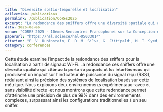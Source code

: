 ```yaml
---
title: "Diversité spatio-temporelle et localisation"
collection: publications
permalink: /publication/CoRes2025
excerpt: "La redondance des sniffers offre une diversité spatiale qui atténue la perte de paquets et les interférences qui produisent un impact sur l'indicateur de puissance du signal reçu (RSSI), réduisant ainsi la précision des systèmes de localisation basés sur cette métrique."
date: 2025-06-06
venue: "CORES 2025 - 10èmes Rencontres Francophones sur la Conception de Protocoles, l'Evaluation de Performances et l'Expérimentation des Réseaux de Communication"
paperurl: "https://hal.science/hal-05033014"
citation: "P. V. Rubinstein, F. D. M. Silva, G. Fittipaldi, M. I. Syed, R. S. Couto, et al. Diversité spatio-temporelle et localisation. CORES 2025 - 10èmes Rencontres Francophones sur la Conception de Protocoles, l'Evaluation de Performances et l'Expérimentation des Réseaux de Communication, Jun 2025, Saint Valéry-sur-Somme, France. ⟨hal-05033014⟩"
category: conferences
---
```


Cette étude examine l'impact de la redondance des sniffers pour la localisation à partir de signaux Wi-Fi. La redondance des sniffers offre une diversité spatiale qui atténue la perte de paquets et les interférences qui produisent un impact sur l'indicateur de puissance du signal reçu (RSSI), réduisant ainsi la précision des systèmes de localisation basés sur cette métrique. Nous explorons deux environnements expérimentaux -avec et sans visibilité directe -et nous montrons que cette redondance permet d'atteindre une précision de plus de 99% dans des environnements complexes, surpassant ainsi les configurations traditionnelles à un seul sniffer.
